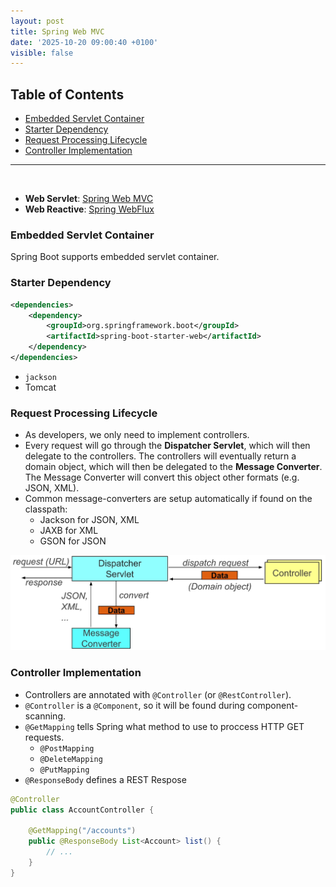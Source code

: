 ```yaml
---
layout: post
title: Spring Web MVC
date: '2025-10-20 09:00:40 +0100'
visible: false
---
```


## Table of Contents

- [Embedded Servlet Container](#embedded-servlet-container)
- [Starter Dependency](#starter-dependency)
- [Request Processing Lifecycle](#request-processing-lifecycle)
- [Controller Implementation](#controller-implementation)

---

<br/>

- **Web Servlet**: [Spring Web MVC](https://docs.spring.io/spring-framework/reference/web/webmvc.html)
- **Web Reactive**: [Spring WebFlux](https://docs.spring.io/spring-framework/reference/web/webflux.html)

### Embedded Servlet Container

Spring Boot supports embedded servlet container.

### Starter Dependency

```xml
<dependencies>
    <dependency>
        <groupId>org.springframework.boot</groupId>
        <artifactId>spring-boot-starter-web</artifactId>
    </dependency>
</dependencies>
```

- `jackson`
- Tomcat

### Request Processing Lifecycle

- As developers, we only need to implement controllers.
- Every request will go through the **Dispatcher Servlet**, which will then delegate to the controllers. The controllers will eventually return a domain object, which will then be delegated to the **Message Converter**. The Message Converter will convert this object other formats (e.g. JSON, XML).
- Common message-converters are setup automatically if found on the classpath:
  - Jackson for JSON, XML
  - JAXB for XML
  - GSON for JSON

![](/assets/img/request-lifecycle.png)

### Controller Implementation

- Controllers are annotated with `@Controller` (or `@RestController`).
- `@Controller` is a `@Component`, so it will be found during component-scanning.
- `@GetMapping` tells Spring what method to use to proccess HTTP GET requests.
  - `@PostMapping`
  - `@DeleteMapping`
  - `@PutMapping`
- `@ResponseBody` defines a REST Respose

```java
@Controller
public class AccountController {

    @GetMapping("/accounts")
    public @ResponseBody List<Account> list() { 
        // ... 
    }
}
```
